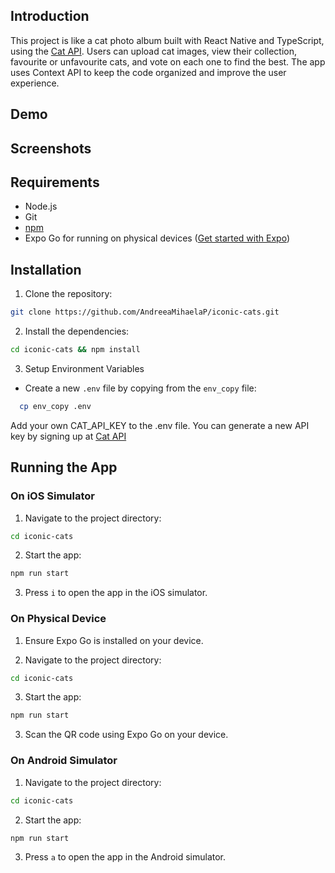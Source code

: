 ## Introduction

This project is like a cat photo album built with React Native and TypeScript, using the [Cat API](https://thecatapi.com/). Users can upload cat images, view their collection, favourite or unfavourite cats, and vote on each one to find the best. The app uses Context API to keep the code organized and improve the user experience.

## Demo


## Screenshots


## Requirements

- Node.js
- Git
- [npm](https://www.npmjs.com/)
- Expo Go for running on physical devices ([Get started with Expo](https://docs.expo.dev/get-started/create-a-project/#open-the-app-on-your-device))

## Installation

1. Clone the repository:
 ```bash
git clone https://github.com/AndreeaMihaelaP/iconic-cats.git
```

2. Install the dependencies:
```bash
cd iconic-cats && npm install
```

3. Setup Environment Variables
- Create a new `.env` file by copying from the `env_copy` file:

```bash
  cp env_copy .env
```
Add your own CAT_API_KEY to the .env file. You can generate a new API key by signing up at [Cat API](https://thecatapi.com/)

## Running the App

### On iOS Simulator

1. Navigate to the project directory:
```bash
cd iconic-cats
```

2. Start the app:
```bash
npm run start
```

3. Press `i` to open the app in the iOS simulator.

### On Physical Device

1. Ensure Expo Go is installed on your device.

2. Navigate to the project directory:
```bash
cd iconic-cats
```

3. Start the app:
```bash
npm run start
```

3. Scan the QR code using Expo Go on your device.

### On Android Simulator


1. Navigate to the project directory:
```bash
cd iconic-cats 
```

2. Start the app:
```bash
npm run start
```

3. Press `a` to open the app in the Android simulator.




